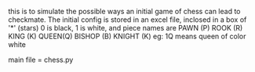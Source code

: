 this is to simulate the possible ways an initial game of chess can lead to checkmate.
The initial config is stored in an excel file, inclosed in a box of '*' (stars)
0 is black, 1 is white, and piece names are 
	PAWN (P)
	ROOK (R)
	KING (K)
	QUEEN(Q)
	BISHOP (B)
	KNIGHT (K)
eg: 1Q means queen of color white

main file = chess.py